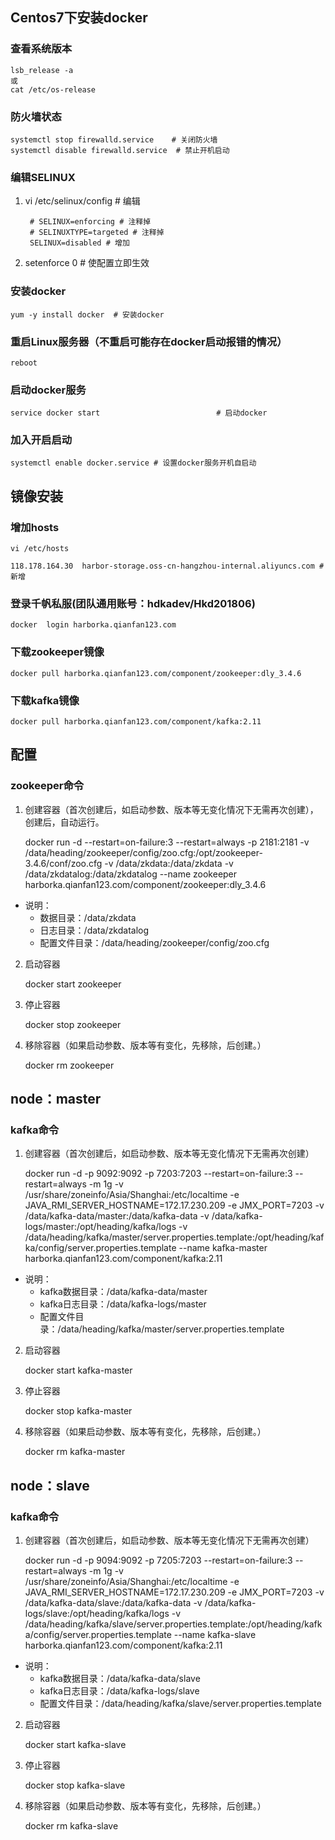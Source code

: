 

## Centos7下安装docker
### 查看系统版本

	lsb_release -a
	或
	cat /etc/os-release

### 防火墙状态

	systemctl stop firewalld.service    # 关闭防火墙
	systemctl disable firewalld.service  # 禁止开机启动

### 编辑SELINUX
1. vi /etc/selinux/config # 编辑

		# SELINUX=enforcing # 注释掉
		# SELINUXTYPE=targeted # 注释掉
		SELINUX=disabled # 增加

2. setenforce 0 # 使配置立即生效

### 安装docker
  
	yum -y install docker  # 安装docker

### 重启Linux服务器（不重启可能存在docker启动报错的情况）

	reboot

### 启动docker服务

	service docker start                          # 启动docker

### 加入开启启动

	systemctl enable docker.service # 设置docker服务开机自启动


## 镜像安装
### 增加hosts
	
	vi /etc/hosts

	118.178.164.30  harbor-storage.oss-cn-hangzhou-internal.aliyuncs.com #新增

### 登录千帆私服(团队通用账号：hdkadev/Hkd201806)

	docker  login harborka.qianfan123.com

### 下载zookeeper镜像

	docker pull harborka.qianfan123.com/component/zookeeper:dly_3.4.6


### 下载kafka镜像

	docker pull harborka.qianfan123.com/component/kafka:2.11



## 配置

### zookeeper命令
1. 创建容器（首次创建后，如启动参数、版本等无变化情况下无需再次创建），创建后，自动运行。

	docker run -d --restart=on-failure:3 --restart=always -p 2181:2181 -v /data/heading/zookeeper/config/zoo.cfg:/opt/zookeeper-3.4.6/conf/zoo.cfg -v /data/zkdata:/data/zkdata -v /data/zkdatalog:/data/zkdatalog --name zookeeper harborka.qianfan123.com/component/zookeeper:dly_3.4.6

* 说明：
	* 数据目录：/data/zkdata
	* 日志目录：/data/zkdatalog
	* 配置文件目录：/data/heading/zookeeper/config/zoo.cfg

2. 启动容器

	docker start zookeeper

3. 停止容器

	docker stop zookeeper

4. 移除容器（如果启动参数、版本等有变化，先移除，后创建。）

	docker rm zookeeper

## node：master
### kafka命令
1. 创建容器（首次创建后，如启动参数、版本等无变化情况下无需再次创建）

	docker run -d -p 9092:9092 -p 7203:7203 --restart=on-failure:3 --restart=always -m 1g -v /usr/share/zoneinfo/Asia/Shanghai:/etc/localtime -e JAVA_RMI_SERVER_HOSTNAME=172.17.230.209 -e JMX_PORT=7203 -v /data/kafka-data/master:/data/kafka-data -v /data/kafka-logs/master:/opt/heading/kafka/logs -v /data/heading/kafka/master/server.properties.template:/opt/heading/kafka/config/server.properties.template --name kafka-master harborka.qianfan123.com/component/kafka:2.11

* 说明：
	* kafka数据目录：/data/kafka-data/master
	* kafka日志目录：/data/kafka-logs/master
	* 配置文件目录：/data/heading/kafka/master/server.properties.template

2. 启动容器

	docker start kafka-master

3. 停止容器

	docker stop kafka-master

4. 移除容器（如果启动参数、版本等有变化，先移除，后创建。）

	docker rm kafka-master

## node：slave
### kafka命令
1. 创建容器（首次创建后，如启动参数、版本等无变化情况下无需再次创建）


	docker run -d -p 9094:9092 -p 7205:7203 --restart=on-failure:3 --restart=always -m 1g -v /usr/share/zoneinfo/Asia/Shanghai:/etc/localtime -e JAVA_RMI_SERVER_HOSTNAME=172.17.230.209 -e JMX_PORT=7203 -v /data/kafka-data/slave:/data/kafka-data -v /data/kafka-logs/slave:/opt/heading/kafka/logs -v /data/heading/kafka/slave/server.properties.template:/opt/heading/kafka/config/server.properties.template --name kafka-slave harborka.qianfan123.com/component/kafka:2.11

* 说明：
	* kafka数据目录：/data/kafka-data/slave
	* kafka日志目录：/data/kafka-logs/slave
	* 配置文件目录：/data/heading/kafka/slave/server.properties.template

2. 启动容器

	docker start kafka-slave

3. 停止容器

	docker stop kafka-slave

4. 移除容器（如果启动参数、版本等有变化，先移除，后创建。）

	docker rm kafka-slave
